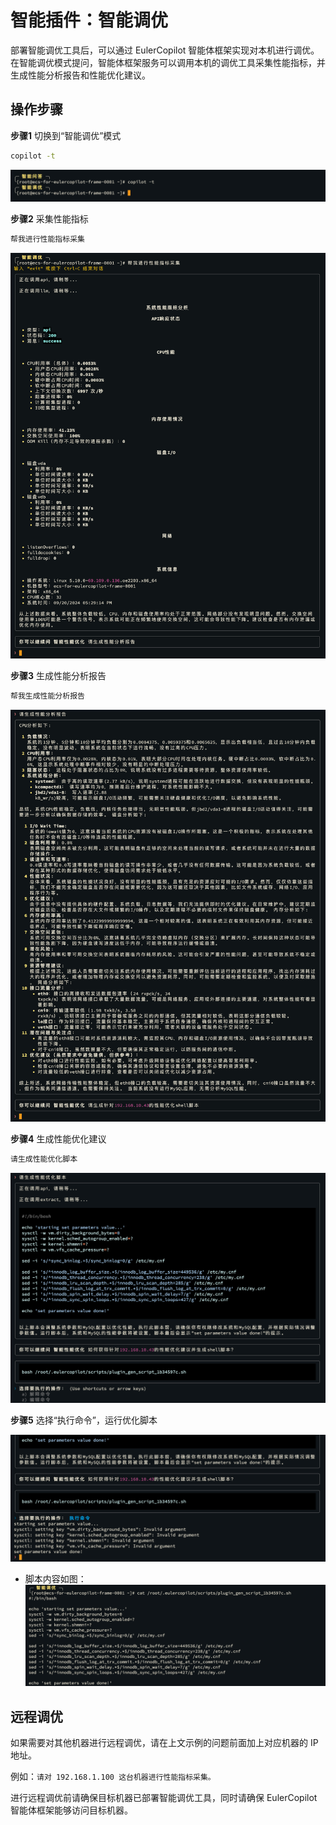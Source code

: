 # 智能插件：智能调优

部署智能调优工具后，可以通过 EulerCopilot 智能体框架实现对本机进行调优。
在智能调优模式提问，智能体框架服务可以调用本机的调优工具采集性能指标，并生成性能分析报告和性能优化建议。

## 操作步骤

**步骤1** 切换到“智能调优”模式

```bash
copilot -t
```

![切换到智能调优模式](./pictures/shell-plugin-tuning-switch-mode.png)

**步骤2** 采集性能指标

```bash
帮我进行性能指标采集
```

![性能指标采集](./pictures/shell-plugin-tuning-metrics-collect.png)

**步骤3** 生成性能分析报告

```bash
帮我生成性能分析报告
```

![性能分析报告](./pictures/shell-plugin-tuning-report.png)

**步骤4** 生成性能优化建议

```bash
请生成性能优化脚本
```

![性能优化脚本](./pictures/shell-plugin-tuning-script-gen.png)

**步骤5** 选择“执行命令”，运行优化脚本

![执行优化脚本](./pictures/shell-plugin-tuning-script-exec.png)

- 脚本内容如图：
  ![优化脚本内容](./pictures/shell-plugin-tuning-script-view.png)

## 远程调优

如果需要对其他机器进行远程调优，请在上文示例的问题前面加上对应机器的 IP 地址。

例如：`请对 192.168.1.100 这台机器进行性能指标采集。`

进行远程调优前请确保目标机器已部署智能调优工具，同时请确保 EulerCopilot 智能体框架能够访问目标机器。
